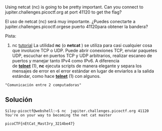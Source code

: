 Using netcat (nc) is going to be pretty important. Can you connect to jupiter.challenges.picoctf.org at port 41120 to get the flag?

El uso de netcat (nc) será muy importante. ¿Puedes conectarte a jupiter.challenges.picoctf.orgese puerto 41120para obtener la bandera?

Pista:
1. nc [tutorial](https://linux.die.net/man/1/nc)
La utilidad **nc** (o **netcat** ) se utiliza para casi cualquier cosa que involucre TCP o UDP. Puede abrir conexiones TCP, enviar paquetes UDP, escuchar en puertos TCP y UDP arbitrarios, realizar escaneo de puertos y manejar tanto IPv4 como IPv6. A diferencia de **[telnet](https://linux.die.net/man/1/telnet)** (1), **nc** ejecuta scripts de manera elegante y separa los mensajes de error en el error estándar en lugar de enviarlos a la salida estándar, como hace **[telnet](https://linux.die.net/man/1/telnet)** (1) con algunos.

```
"Comunicación entre 2 computadoras"
```


## Solución 
```
Siloy-picoctf@webshell:~$ nc  jupiter.challenges.picoctf.org 41120
You're on your way to becoming the net cat master

picoCTF{nEtCat_Mast3ry_3214be47}
```